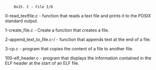 		0x15. C - File I/O


0-read_textfile.c - function that reads a text file and prints it to the POSIX standard output.

1-create_file.c - Create a function that creates a file.

2-append_text_to_file.c-/ - function that appends text at the end of a file.

3-cp.c - program that copies the content of a file to another file.

100-elf_header.c - program that displays the information contained in the ELF header at the start of an ELF file.
